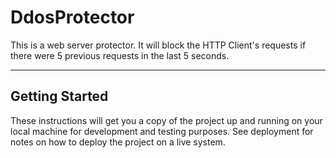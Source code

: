 # DdosProtector
This is a web server protector. 
It will block the HTTP Client's requests if there were 5 previous requests in the last 5 seconds.
****
## Getting Started

These instructions will get you a copy of the project up and running on your local machine for development and testing purposes. See deployment for notes on how to deploy the project on a live system.

